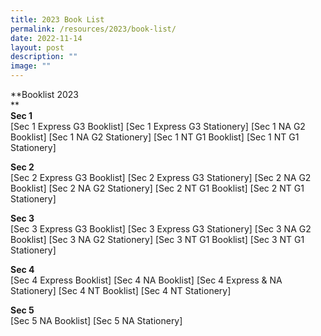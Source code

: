 ```yaml
---
title: 2023 Book List
permalink: /resources/2023/book-list/
date: 2022-11-14
layout: post
description: ""
image: ""
---
```

**Booklist 2023  
**  
**Sec 1**  
[Sec 1 Express G3 Booklist][](/files/Sec%201%20Express%20G3%20BOOKLIST.pdf)
[Sec 1 Express G3 Stationery][](/files/Sec%201%20Express%20G3%20STATIONERY%20LIST.pdf)
[Sec 1 NA G2 Booklist][](/files/Sec%201%20NA%20G2%20BOOKLIST.pdf)
[Sec 1 NA G2 Stationery][](/files/Sec%201%20NA%20G21%20STATIONERY%20LIST.pdf)
[Sec 1 NT G1 Booklist][](/files/Sec%201%20NT%20G1%20BOOKLIST.pdf)
[Sec 1 NT G1 Stationery][](/files/Sec%201%20NT%20G1%20STATIONERY%20LIST.pdf)
  
**Sec 2**  
[Sec 2 Express G3 Booklist][](/files/Sec%202%20Exp%20G3%20BOOKLIST.pdf) 
[Sec 2 Express G3 Stationery][](/files/Sec%202%20Exp%20G3%20STATIONERY.pdf)
[Sec 2 NA G2 Booklist][](/files/Sec%202%20NA%20G2%20BOOKLIST.pdf)
[Sec 2 NA G2 Stationery][](/files/Sec%202%20NA%20G2%20STATIONERY.pdf)
[Sec 2 NT G1 Booklist][](/files/Sec%202%20NT%20G1%20BOOKLIST.pdf)
[Sec 2 NT G1 Stationery][](/files/Sec%202%20NT%20G1%20STATIONERY.pdf)
  
**Sec 3**  
[Sec 3 Express G3 Booklist][](/files/Sec%203%20Exp%20G3%20BOOKLIST.pdf) 
[Sec 3 Express G3 Stationery][](/files/Sec%203%20Exp%20G3%20STATIONERY.pdf) 
[Sec 3 NA G2 Booklist][](/files/Sec%203%20NA%20G2%20BOOKLIST.pdf)
[Sec 3 NA G2 Stationery][](/files/Sec%203%20NA%20G2%20STATIONERY.pdf)
[Sec 3 NT G1 Booklist][](/files/Sec%203%20NT%20G1%20BOOKLIST.pdf)
[Sec 3 NT G1 Stationery][](/files/Sec%203%20NT%20G1%20STATIONERY.pdf)
  
**Sec 4**  
[Sec 4 Express Booklist][](/files/Sec%204E%20BOOKLIST.pdf)
[Sec 4 NA Booklist][](/files/Sec%204NA%20BOOKLIST.pdf)
[Sec 4 Express & NA Stationery][](/files/Sec%204E%20%20NA%20STATIONERY.pdf) 
[Sec 4 NT Booklist][](/files/Sec%204NT%20BOOKLIST.pdf)
[Sec 4 NT Stationery][](/files/Sec%204NT%20STATIONERY.pdf)
  
**Sec 5**  
[Sec 5 NA Booklist][](/files/Sec%205NA%20BOOKLIST.pdf)
[Sec 5 NA Stationery][](/files/Sec%205NA%20STATIONERY.pdf)